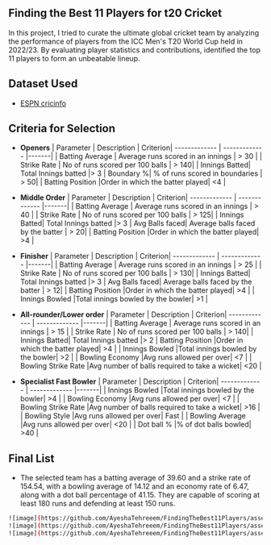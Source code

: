 
## Finding the Best 11 Players for t20 Cricket

In this project, I tried to curate the ultimate global cricket team by analyzing the performance of players from the ICC Men's T20 World Cup held in 2022/23. By evaluating player statistics and contributions, identified the top 11 players to form an unbeatable lineup.




## Dataset Used

 - [ESPN cricinfo ](https://www.espncricinfo.com/records/tournament/team-match-results/icc-men-s-t20-world-cup-2022-23-14450)
 
 ## Criteria for Selection

- __Openers__
| Parameter  | Description | Criterion|
 ------------- | ------------- |-------|
| Batting Average   | Average runs scored in an innings   | > 30 |
| Strike Rate | No of runs scored per 100 balls | > 140|
| Innings Batted|  Total Innings batted |> 3
| Boundary %|  % of runs scored in boundaries | > 50|
 | Batting Position  |Order in which the batter played| <4 |

- __Middle Order__
 | Parameter  | Description | Criterion|
 ------------- | ------------- |-------|
| Batting Average   | Average runs scored in an innings   | > 40 |
| Strike Rate | No of runs scored per 100 balls | > 125|
| Innings Batted|  Total Innings batted |> 3
| Avg Balls faced| Average balls faced by the batter | > 20|
| Batting Position  |Order in which the batter played| >4 |
- __Finisher__
 | Parameter  | Description | Criterion|
 ------------- | ------------- |-------|
| Batting Average   | Average runs scored in an innings   | > 25 |
| Strike Rate | No of runs scored per 100 balls | > 130|
| Innings Batted|  Total Innings batted |> 3
| Avg Balls faced| Average balls faced by the batter | > 12|
| Batting Position  |Order in which the batter played| >4 |
| Innings Bowled  |Total innings bowled by the bowler| >1 |
- __All-rounder/Lower order__
 | Parameter  | Description | Criterion|
 ------------- | ------------- |-------|
| Batting Average   | Average runs scored in an innings   | > 15 |
| Strike Rate | No of runs scored per 100 balls | > 140|
| Innings Batted|  Total Innings batted |> 2
| Batting Position  |Order in which the batter played| >4 |
| Innings Bowled  |Total innings bowled by the bowler| >2 |
| Bowling Economy |Avg runs allowed per over| <7 |
| Bowling Strike Rate |Avg number of balls required to take a wicket| <20 |

- __Specialist Fast Bowler__
| Parameter  | Description | Criterion|
 ------------- | ------------- |-------|
| Innings Bowled  |Total innings bowled by the bowler| >4 |
| Bowling Economy |Avg runs allowed per over| <7 |
| Bowling Strike Rate |Avg number of balls required to take a wicket| >16 |
| Bowling Style |Avg runs allowed per over| Fast |
| Bowling Average |Avg runs allowed per over| <20 |
| Dot ball % |% of dot balls bowled| >40 |







## Final List
- The selected team has a batting average of 39.60 and a strike rate of 154.54, with a bowling average of 14.12 and an economy rate of 6.47, along with a dot ball percentage of 41.15. They are capable of scoring at least 180 runs and defending at least 150 runs.

```bash
![image](https://github.com/AyeshaTehreeem/FindingTheBest11Players/assets/80467667/50cb6626-6537-4d00-9cb9-de51ae67e206)
![image](https://github.com/AyeshaTehreeem/FindingTheBest11Players/assets/80467667/1402300b-ca03-45db-b0ff-f98fd725297b)
![image](https://github.com/AyeshaTehreeem/FindingTheBest11Players/assets/80467667/abeb4905-e4ce-4b9a-a2f5-58ee9c734934)



```


